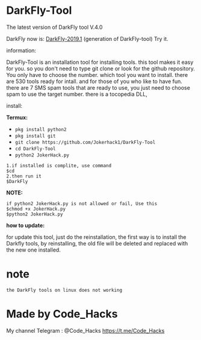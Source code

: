 # DarkFly-Tool
The latest version of DarkFly tool V.4.0

DarkFly now is: <a href="https://github.com/Ranginang67/DarkFly-2019.1">DarkFly-2019.1</a> (generation of DarkFly-tool) Try it.

information:

DarkFly-Tool is an installation tool for installing tools. this tool makes it easy for you. so you don't need to type git clone or look for the github repository. You only have to choose the number. which tool you want to install. there are 530 tools ready for intall. and for those of you who like to have fun. there are 7 SMS spam tools that are ready to use, you just need to choose spam to use the target number. there is a tocopedia DLL, 

install:

**Termux:**

* `pkg install python2`
* `pkg install git`
* `git clone https://github.com/Jokerhack1/DarkFly-Tool`
* `cd DarkFly-Tool`
* `python2 JokerHack.py`

```
1.if installed is complite, use command
$cd
2.then run it
$DarkFly
```

**NOTE:**
```
if python2 JokerHack.py is not allowed or fail, Use this
$chmod +x JokerHack.py
$python2 JokerHack.py
```
**how to update:**

for update this tool, just do the reinstallation, the first way is to install the Darkfly tools, by reinstalling, the old file will be deleted and replaced with the new one installed.
# note
```
the DarkFly tools on linux does not working
```

# Made by Code_Hacks
My channel Telegram : @Code_Hacks
https://t.me/Code_Hacks 
